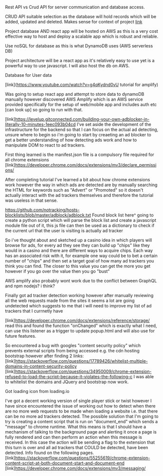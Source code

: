 Rest API vs Crud API for server communication and database access.

CRUD API suitable selection as the database will hold records which will be added, updated and deleted.
Makes sense for context of project
[link](https://www.bmc.com/blogs/rest-vs-crud-whats-the-difference/#)

Project database AND react app will be hosted on AWS as this is a very cost effective way to host and 
deploy a scalable app which is robust and reliable.

Use noSQL for database as this is what DynamoDB uses (AWS serverless DB)

Project architecture will be a react app as it's relatively easy to use yet is a powerful way
to use javascript. I will also host the db on AWS.

Database for User data

[link](https://www.youtube.com/watch?v=g4qKydnd0vU tutorial for amplify)

Was going to setup react app and attempt to store data to dynamoDB manually however discovered AWS Amplify which is an AWS service provided specifically
for the setup of web/mobile app and includes auth etc [can look up] so going to run with that.


[link]https://levelup.gitconnected.com/building-your-own-adblocker-in-literally-10-minutes-1eec093b04cd
I've set aside the development of the infrastructure for the backend so that I can focus on the actual ad detecting, unsure where to begin so i'm
going to start by creaeting an ad blocker to get a better understanding of how detecting ads work and how to manipulate DOM to react to ad trackers.

First thing learned is the manifest.json file is a compulsory file required for all chrome extensions
[link]https://developer.chrome.com/docs/extensions/mv3/declare_permissions/

After completing tutorial I've learned a bit about how chrome extensions work however the way in which ads are detected are by manually searching the HTML for keywords such as "Advert" or "Promoted" so it doesn't actually interact with the ad trackers themselves and therefore the tutorial was useless in that sense.

https://github.com/notracking/hosts-blocklists/blob/master/adblock/adblock.txt
Found block list here^ going to create a python script which will parse the block list and create a javascript module file out of it, this js file can then be used as a dictionary to check if the current url that the user is visiting is actually ad tracker

So i've thought about and sketched up a casino idea in which players will browse for ads, for every ad they see they can build up "chips" like they would in a casino and there are different ways to acquire chips. Each way has an associated risk with it, for example one way could be to bet a certain number of "chips" and then set a target goal of how many ad trackers you think you can find. The closer to this value you can get the more you get however if you go over the value then you go "bust"

AWS amplify also probably wont work due to the conflict between GraphQL and npm nodejs? i think?


Finally got ad tracker detection working however after manually reviewing all the web requests made from the sites it seems a lot are going undetected which suggests to me that i will need to improve my list of ad trackers that I currnetly have

[link]https://developer.chrome.com/docs/extensions/reference/storage/ read this and found the function "onChanged" which is exactly what I need, can use this listener as a trigger to update popup.html and will also use for future features.

So encountered a bug with googles "content security policy" which prevents external scripts from being accessed e.g. the cdn hosting bootstrap however after finding 2 links: 
[link]https://stackoverflow.com/questions/17789426/whitelist-multiple-domains-in-content-security-policy
[link]https://stackoverflow.com/questions/34950009/chrome-extension-refused-to-load-the-script-because-it-violates-the-following-c
I was able to whitelist the domains and JQuery and bootstrap now work. 

Got loading icon from loading.io

I've got a decent working version of single player stick or twist however I have since encountered the issue of working out how to detect when there are no more web requests to be made when loading a website i.e. that there can be no more ad trackers detected. The possible solution that I'm going to try is creating a content script that is run on "document_end" which sends a "message" to chrome runtime. What this means is that I should have a mechanism of talking to the background page and alerting it once a page is fully rendered and can then perform an action when this message is received. In this case the action will be sending a flag to the extension that this turn is over and all ad trackers that COULD be detected, have been detected. Info found on the following pages.
[link]https://stackoverflow.com/questions/55255619/chrome-extension-content-script-at-both-document-start-and-document-end
[link]https://developer.chrome.com/docs/extensions/mv3/messaging/

